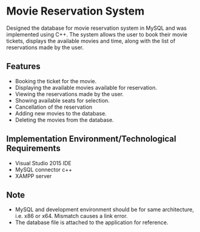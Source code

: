# Movie Reservation System 

Designed the database for movie reservation system in MySQL and was implemented using C++. The system allows the user to book their movie tickets, displays the available movies and time, along with the list of reservations made by the user.

## Features
* Booking the ticket for the movie.
* Displaying the available movies available for reservation.
* Viewing the reservations made by the user.
* Showing available seats for selection.
* Cancellation of the reservation
* Adding new movies to the database.
* Deleting the movies from the database.

## Implementation Environment/Technological Requirements
* Visual Studio 2015 IDE
* MySQL connector c++
* XAMPP server

## Note
- MySQL and development environment should be for same architecture, i.e. x86 or x64. Mismatch causes a link error.
- The database file is attached to the application for reference. 

